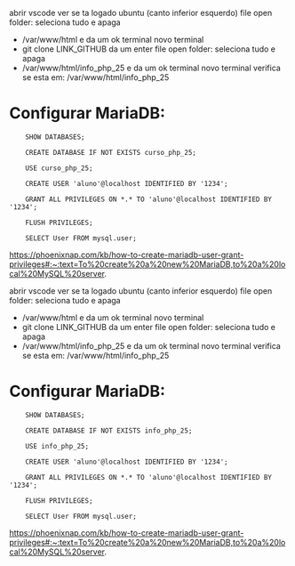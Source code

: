 abrir vscode
ver se ta logado ubuntu (canto inferior esquerdo)
file open folder: seleciona tudo e apaga
 - /var/www/html e da um ok
 terminal novo terminal 
 - git clone LINK_GITHUB da um enter
 file open folder: seleciona tudo e apaga
 - /var/www/html/info_php_25 e da um ok
 terminal novo terminal 
  verifica se esta em: /var/www/html/info_php_25

# Configurar MariaDB:

```
    SHOW DATABASES;

    CREATE DATABASE IF NOT EXISTS curso_php_25;

    USE curso_php_25;

    CREATE USER 'aluno'@localhost IDENTIFIED BY '1234';

    GRANT ALL PRIVILEGES ON *.* TO 'aluno'@localhost IDENTIFIED BY '1234';

    FLUSH PRIVILEGES;

    SELECT User FROM mysql.user;
```

https://phoenixnap.com/kb/how-to-create-mariadb-user-grant-privileges#:~:text=To%20create%20a%20new%20MariaDB,to%20a%20local%20MySQL%20server.


abrir vscode
ver se ta logado ubuntu (canto inferior esquerdo)
file open folder: seleciona tudo e apaga
 - /var/www/html e da um ok
 terminal novo terminal 
 - git clone LINK_GITHUB da um enter
 file open folder: seleciona tudo e apaga
 - /var/www/html/info_php_25 e da um ok
 terminal novo terminal 
  verifica se esta em: /var/www/html/info_php_25

# Configurar MariaDB:

```
    SHOW DATABASES;

    CREATE DATABASE IF NOT EXISTS info_php_25;

    USE info_php_25;

    CREATE USER 'aluno'@localhost IDENTIFIED BY '1234';

    GRANT ALL PRIVILEGES ON *.* TO 'aluno'@localhost IDENTIFIED BY '1234';

    FLUSH PRIVILEGES;

    SELECT User FROM mysql.user;
```

https://phoenixnap.com/kb/how-to-create-mariadb-user-grant-privileges#:~:text=To%20create%20a%20new%20MariaDB,to%20a%20local%20MySQL%20server.